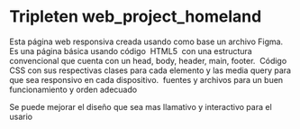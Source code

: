 # Tripleten web_project_homeland

Esta página web responsiva creada usando como base un archivo Figma. 
Es una página básica usando código  HTML5  con una estructura convencional que cuenta con un head, body, header, main, footer. 
Código CSS con sus respectivas clases para cada elemento y las media query para que sea responsivo en cada dispositivo. 
fuentes y archivos para un buen funcionamiento y orden adecuado

Se puede mejorar el diseño que sea mas llamativo y interactivo para el usario
